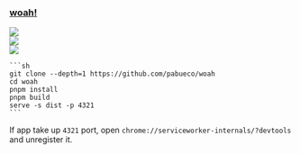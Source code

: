 ### [woah!](https://github.com/pabueco/woah)

![](https://img.shields.io/github/license/pabueco/woah?style=flat-square)<br />
[![](https://img.shields.io/github/last-commit/scillidan/woah/main?label=last%20commit%20(fork)&style=flat-square)](https://github.com/scillidan/woah)<br />
![](https://img.shields.io/badge/Vercel-black?style=flat&logo=Vercel&logoColor=white)

````{tab} From source
```sh
git clone --depth=1 https://github.com/pabueco/woah
cd woah
pnpm install
pnpm build
serve -s dist -p 4321
```
````

If app take up `4321` port, open `chrome://serviceworker-internals/?devtools` and unregister it.